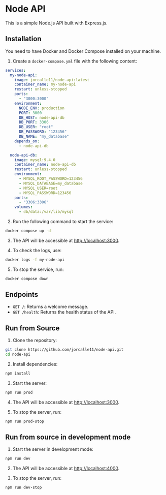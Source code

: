 # Node API

This is a simple Node.js API built with Express.js.

## Installation

You need to have Docker and Docker Compose installed on your machine.

1. Create a `docker-compose.yml` file with the following content:

```yaml
services:
  my-node-api:
    image: jorcalle11/node-api:latest
    container_name: my-node-api
    restart: unless-stopped
    ports:
      - "3000:3000"
    environment:
      NODE_ENV: production
      PORT: 3000
      DB_HOST: node-api-db
      DB_PORT: 3306
      DB_USER: "root"
      DB_PASSWORD: "123456"
      DB_NAME: "my_database"
    depends_on:
      - node-api-db

  node-api-db:
    image: mysql:9.4.0
    container_name: node-api-db
    restart: unless-stopped
    environment:
      - MYSQL_ROOT_PASSWORD=123456
      - MYSQL_DATABASE=my_database
      - MYSQL_USER=root
      - MYSQL_PASSWORD=123456
    ports:
      - "3306:3306"
    volumes:
      - db/data:/var/lib/mysql
```

2. Run the following command to start the service:

```bash
docker compose up -d
```

3. The API will be accessible at [http://localhost:3000](http://localhost:3000).

4. To check the logs, use:

```bash
docker logs -f my-node-api
```

5. To stop the service, run:

```bash
docker compose down
```

## Endpoints

- `GET /`: Returns a welcome message.
- `GET /health`: Returns the health status of the API.

## Run from Source

1. Clone the repository:

```bash
git clone https://github.com/jorcalle11/node-api.git
cd node-api
```

2. Install dependencies:

```bash
npm install
```

3. Start the server:

```bash
npm run prod
```

4. The API will be accessible at [http://localhost:3000](http://localhost:3000).

5. To stop the server, run:

```bash
npm run prod-stop
```

## Run from source in development mode

1. Start the server in development mode:

```bash
npm run dev
```

2. The API will be accessible at [http://localhost:4000](http://localhost:4000).

3. To stop the server, run:

```bash
npm run dev-stop
```
